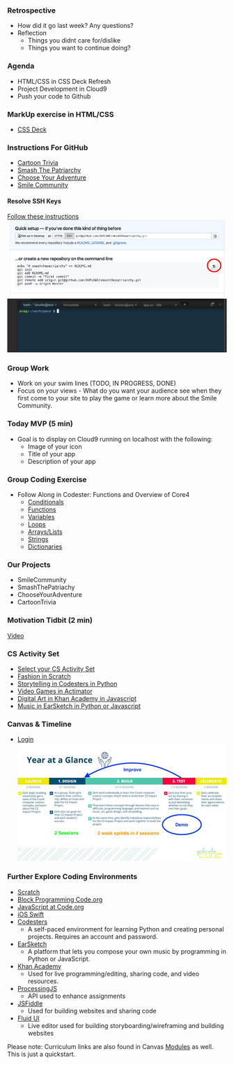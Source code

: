 ### Retrospective
* How did it go last week? Any questions?
* Reflection
  * Things you didnt care for/dislike
  * Things you want to continue doing?

### Agenda
* HTML/CSS in CSS Deck Refresh
* Project Development in Cloud9
* Push your code to Github
  
### MarkUp exercise in HTML/CSS
* [CSS Deck](http://cssdeck.com/labs/7zux8zo7)

### Instructions For GitHub
* [Cartoon Trivia](https://github.com/DGPLGWC/cartoontrivia)
* [Smash The Patriarchy](https://github.com/DGPLGWC/smashthepatriarchy)
* [Choose Your Adventure](https://github.com/DGPLGWC/chooseyouradventure)
* [Smile Community](https://github.com/DGPLGWC/smilecommunity)

#### Resolve SSH Keys
[Follow these instructions](https://docs.google.com/document/d/1jujKjUwmfgS6q7MxN0jPhG4dXASVuWP17bMingNuugg/edit?usp=sharing)
![Cut](../images/github.jpg) 
![Paste](../images/cloud9.jpg)

### Group Work
* Work on your swim lines (TODO, IN PROGRESS, DONE)
* Focus on your views - What do you want your audience see when they first come to your site to play the game or learn more about the Smile Community.

### Today MVP (5 min)
* Goal is to display on Cloud9 running on localhost with the following:
  * Image of your icon
  * Title of your app
  * Description of your app

### Group Coding Exercise
* Follow Along in Codester: Functions and Overview of Core4
  * [Conditionals](https://www.codesters.com/preview/598ad7f9b1574af697cbcbace19a9cc5/)
  * [Functions](https://www.codesters.com/preview/ecfc3ffa2c3143d3ac74d6c74197ab13/)
  * [Variables](https://www.codesters.com/preview/410823bd7ed3463c82f7d8d802fbf340/)
  * [Loops](https://www.codesters.com/preview/656e6d77b73249d6b32f764df0133ab2/)
  * [Arrays/Lists](https://www.codesters.com/preview/39ab6a421b0140f791a1e5b6dfbdb54c/)
  * [Strings](https://www.codesters.com/preview/a7babbc9093645ecb1551cb4bffc54b1/)
  * [Dictionaries](https://www.codesters.com/preview/445e741c9abe4772bbc9b69227a04397/)
  
### Our Projects
* SmileCommunity
* SmashThePatriachy
* ChooseYourAdventure
* CartoonTrivia

### Motivation Tidbit (2 min)
[Video](https://www.youtube.com/watch?v=mFPg96gdPkc)

### CS Activity Set
* [Select your CS Activity Set](https://docs.google.com/document/d/1LBkpn1TK3J3InwlbLROLHOGvNAEPVR8xRb5Ax1jEF6U/preview#heading=h.x2dqe12x9rpe)
* [Fashion in Scratch](https://drive.google.com/drive/u/0/folders/0B7Y3SK71FWkwSVNLbXEtb0VjNTA)
* [Storytelling in Codesters in Python](https://drive.google.com/drive/u/0/folders/0B7Y3SK71FWkwYkJxN2dqZGZvRUU)
* [Video Games in Actimator](https://drive.google.com/drive/u/0/folders/0B7Y3SK71FWkwdUtvWkNrZi1wYms)
* [Digital Art in Khan Academy in Javascript](https://drive.google.com/drive/u/0/folders/0B7Y3SK71FWkwUG5TeWw0LTVrR0U)
* [Music in EarSketch in Python or Javascript](https://drive.google.com/drive/u/0/folders/0B7Y3SK71FWkwWm9Wb2Fpc2VNaTg0)

### Canvas & Timeline
* [Login](https://girlswhocode.instructure.com/login/canvas)
![Image of Timeline](../Year-at-a-Glance.jpg)

### Further Explore Coding Environments
* [Scratch](https://scratch.mit.edu/)
* [Block Programming Code.org](https://studio.code.org/s/course4)
* [JavaScript at Code.org](https://code.org/educate/applab)
* [iOS Swift](http://www.apple.com/swift/playgrounds/)
* [Codesters](https://www.codesters.com/)
  * A self-paced environment for learning Python and creating personal projects. Requires an account and password.
* [EarSketch](https://earsketch.gatech.edu/earsketch2/)
  * A platform that lets you compose your own music by programming in Python or JavaScript.
* [Khan Academy](https://www.khanacademy.org/computing/computer-programming/programming/intro-to-programming/a/learning-programming-on-khan-academy)
  * Used for live programming/editing, sharing code, and video resources. 
* [ProcessingJS](http://processingjs.org/)
  * API used to enhance assignments
* [JSFiddle](https://jsfiddle.net/)
  * Used for building websites and sharing code 
* [Fluid UI](https://www.fluidui.com/?utm_source=adwords&utm_campaign=fluid-ui&utm_medium=cpc_term=FluidSearches)
  * Live editor used for building storyboarding/wireframing and building websites 

Please note: Curriculum links are also found in Canvas [Modules](https://girlswhocode.instructure.com/courses/951/modules) as well.  This is just a quickstart. 